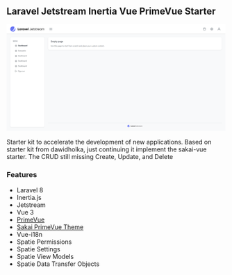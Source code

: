 ## Laravel Jetstream Inertia Vue PrimeVue Starter

![Screenshot](docs/screen.png)


Starter kit to accelerate the development of new applications. Based on starter kit from dawidholka, just continuing it implement the sakai-vue starter.
The CRUD still missing Create, Update, and Delete

### Features
* Laravel 8
* Inertia.js
* Jetstream
* Vue 3
* [PrimeVue](https://primefaces.org/primevue/#/toolbar)
* [Sakai PrimeVue Theme](https://www.primefaces.org/sakai-vue/#/crud)
* Vue-i18n
* Spatie Permissions
* Spatie Settings
* Spatie View Models
* Spatie Data Transfer Objects

